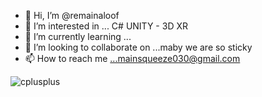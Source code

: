 - 👋 Hi, I’m @remainaloof 
- 👀 I’m interested in ... C# UNITY - 3D XR
- 🌱 I’m currently learning ... 
- 💞️ I’m looking to collaborate on ...maby we are so sticky
- 📫 How to reach me ...mainsqueeze030@gmail.com

<!---
remainaloof/remainaloof is a ✨ special ✨ repository because its `README.md` (this file) appears on your GitHub profile.
You can click the Preview link to take a look at your changes.
--->
![cplusplus](https://github.com/remainaloof/remainaloof/assets/142482805/b48791f4-5b30-4433-b21a-40a4b7cba83c)
